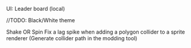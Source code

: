 ﻿UI:
Leader board (local)

//TODO: Black/White theme

Shake OR Spin
Fix a lag spike when adding a polygon collider to a sprite renderer
(Generate collider path in the modding tool)